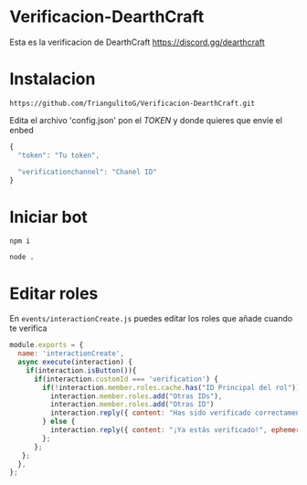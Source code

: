 # Verificacion-DearthCraft
Esta es la verificacion de DearthCraft https://discord.gg/dearthcraft

# Instalacion
```text
https://github.com/TriangulitoG/Verificacion-DearthCraft.git
```

Edita el archivo 'config.json' pon el *TOKEN* y donde quieres que envíe el enbed

```js
{
  "token": "Tu token",

  "verificationchannel": "Chanel ID"
}
```
# Iniciar bot

```text
npm i
```
```text
node .
```
# Editar roles

En `events/interactionCreate.js` puedes editar los roles que añade cuando te verifica

```js
module.exports = {
  name: 'interactionCreate',
  async execute(interaction) {
    if(interaction.isButton()){
      if(interaction.customId === 'verification') {
        if(!interaction.member.roles.cache.has("ID Principal del rol")) {
          interaction.member.roles.add("Otras IDs"),
          interaction.member.roles.add("Otras ID")
          interaction.reply({ content: "Has sido verificado correctamente!", ephemeral: true })
        } else {
          interaction.reply({ content: "¡Ya estás verificado!", ephemeral: true })
        };
      };
   };
  },
};

```
